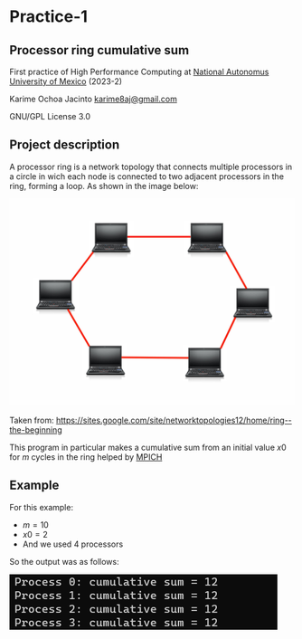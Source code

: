 # Practice-1
## Processor ring cumulative sum
First practice of High Performance Computing at [National Autonomus University of Mexico](https://www.unam.mx/) (2023-2)

Karime Ochoa Jacinto karime8aj@gmail.com

GNU/GPL License 3.0
## Project description

A processor ring is a network topology that connects multiple processors in a circle in wich each node is connected to two adjacent processors in the ring, forming a loop. As shown in the image below:


![](https://github.com/Kadkam8a/Practice-1/blob/main/ring%20topology.jpg 'Image-r')

Taken from: https://sites.google.com/site/networktopologies12/home/ring--the-beginning

This program in particular makes a cumulative sum from an initial value $x0$ for $m$ cycles in the ring helped by [MPICH](https://www.mpich.org/) 

## Example
For this example: 
- $m=10$
- $x0=2$
- And we used 4 processors

So the output was as follows:

![](https://github.com/Kadkam8a/Practice-1/blob/main/1.png 'Output')
